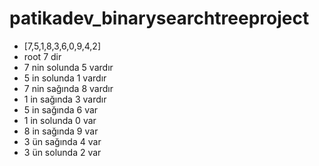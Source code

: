 # patikadev_binarysearchtreeproject
* [7,5,1,8,3,6,0,9,4,2]
* root 7 dir
* 7 nin solunda 5 vardır
* 5 in solunda 1 vardır
* 7 nin sağında 8 vardır
* 1 in sağında 3 vardır
* 5 in sağında 6 var
* 1 in solunda 0 var
* 8 in sağında 9 var
* 3 ün sağında 4 var
* 3 ün solunda 2 var
